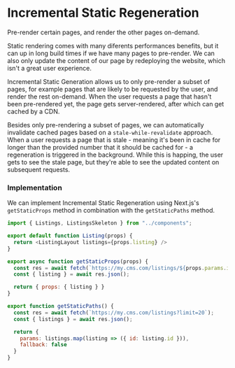 # Incremental Static Regeneration

Pre-render certain pages, and render the other pages on-demand.

Static rendering comes with many diferents performances benefits, but it can up in long build times if we have many pages to pre-render. We can also
only update the content of our page by redeploying the website, which isn't a great user experience. 

Incremental Static Generation allows us to only pre-render a subset of pages, for example pages that are likely to be requested by the user, and 
render the rest on-demand. When the user requests a page that hasn't been pre-rendered yet, the page gets server-rendered, after which can get 
cached by a CDN.

Besides only pre-rendering a subset of pages, we can automatically invalidate cached pages based on a `stale-while-revalidate` approach. When a user
requests a page that is stale - meaning it's been in cache for longer than the provided number that it should be cached for - a regeneration is triggered 
in the background. While this is happing, the user gets to see the stale page, but they're able to see the updated content on subsequent requests. 

### Implementation

We can implement Incremental Static Regeneration using Next.js's `getStaticProps` method in combination with the `getStaticPaths` method.

```js
import { Listings, ListingsSkeleton } from "../components";

export default function Listing(props) {
  return <ListingLayout listings={props.listing} />
}

export async function getStaticProps(props) {
  const res = await fetch(`https://my.cms.com/listings/${props.params.id}`);
  const { listing } = await res.json();

  return { props: { listing } }
}

export function getStaticPaths() {
  const res = await fetch(`https://my.cms.com/listings?limit=20`);
  const { listings } = await res.json();

  return {
    params: listings.map(listing => ({ id: listing.id })),
    fallback: false
  }
}
```

